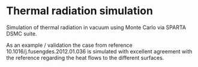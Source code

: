 # Thermal radiation simulation
Simulation of thermal radiation in vacuum using Monte Carlo via SPARTA DSMC suite.

As an example / validation the case from reference 10.1016/j.fusengdes.2012.01.036 is simulated with excellent agreement with the reference regarding the heat flows to the different surfaces.
